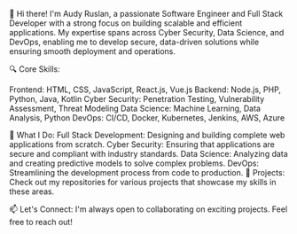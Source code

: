 👋 Hi there! I'm Audy Ruslan, a passionate Software Engineer and Full Stack Developer with a strong focus on building scalable and efficient applications. My expertise spans across Cyber Security, Data Science, and DevOps, enabling me to develop secure, data-driven solutions while ensuring smooth deployment and operations.

🔍 Core Skills:

Frontend: HTML, CSS, JavaScript, React.js, Vue.js
Backend: Node.js, PHP, Python, Java, Kotlin
Cyber Security: Penetration Testing, Vulnerability Assessment, Threat Modeling
Data Science: Machine Learning, Data Analysis, Python
DevOps: CI/CD, Docker, Kubernetes, Jenkins, AWS, Azure


🚀 What I Do:
Full Stack Development: Designing and building complete web applications from scratch.
Cyber Security: Ensuring that applications are secure and compliant with industry standards.
Data Science: Analyzing data and creating predictive models to solve complex problems.
DevOps: Streamlining the development process from code to production.
💼 Projects: Check out my repositories for various projects that showcase my skills in these areas.

📫 Let's Connect: I'm always open to collaborating on exciting projects. Feel free to reach out!
